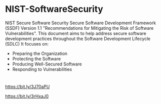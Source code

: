 # NIST-SoftwareSecurity

NIST Secure Software Security 
Secure Software Development Framework (SSDF) Version 1.1 "Recommendations for Mitigating the Risk of Software Vulnerabilities". 
This document aims to help address secure software development practices throughout the Software Development Lifecycle (SDLC) 
It focuses on:
- Preparing the Organization 
- Protecting the Software
- Producing Well-Secured Software 
- Responding to Vulnerabilities 

#
https://bit.ly/3J70aPU

https://bit.ly/3rHxaJ0
